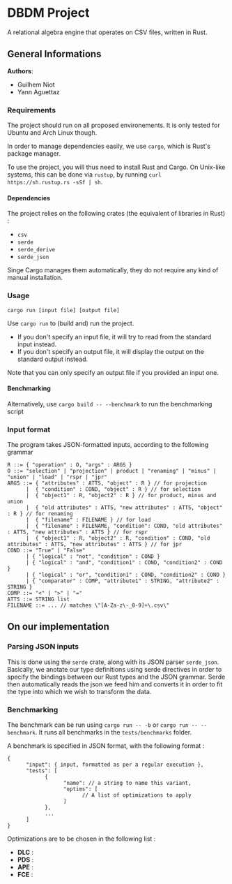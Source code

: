 # DBDM Project

A relational algebra engine that operates on CSV files, written in Rust.

## General Informations
**Authors**:
* Guilhem Niot
* Yann Aguettaz

### Requirements

The project should run on all proposed environements. It is only tested for Ubuntu and Arch Linux though.

In order to manage dependencies easily, we use `cargo`, which is Rust's package manager.

To use the project, you will thus need to install Rust and Cargo.
On Unix-like systems, this can be done via `rustup`, by running `curl https://sh.rustup.rs -sSf | sh`.

#### Dependencies

The project relies on the following crates (the equivalent of libraries in Rust) :
* `csv`
* `serde`
* `serde_derive`
* `serde_json`

Singe Cargo manages them automatically, they do not require any kind of manual installation.

### Usage

`cargo run [input file] [output file]`

Use `cargo run` to (build and) run the project. 
* If you don't specify an input file, it will try to read from the standard input instead.
* If you don't specify an output file, it will display the output on the standard output instead.

Note that you can only specify an output file if you provided an input one.

#### Benchmarking

Alternatively, use `cargo build -- --benchmark` to run the benchmarking script

### Input format

The program takes JSON-formatted inputs, according to the following grammar
```
R ::= { "operation" : O, "args" : ARGS }
O ::= "selection" | "projection" | product | "renaming" | "minus" | "union" | "load" | "rspr | "jpr" 
ARGS ::= { "attributes" : ATTS, "object" : R } // for projection
      |  { "condition" : COND, "object" : R } // for selection
      |  { "object1" : R, "object2" : R } // for product, minus and union
      |  { "old attributes" : ATTS, "new attributes" : ATTS, "object" : R } // for renaming
      |  { "filename" : FILENAME } // for load
      |  { "filename" : FILENAME, "condition": COND, "old attributes" : ATTS, "new attributes" : ATTS } // for rspr
      |  { "object1" : R, "object2" : R, "condition" : COND, "old attributes" : ATTS, "new attributes" : ATTS } // for jpr
COND ::= "True" | "False" 
      | { "logical" : "not", "condition" : COND }
      | { "logical" : "and", "condition1" : COND, "condition2" : COND }
      | { "logical" : "or", "condition1" : COND, "condition2" : COND }
      | { "comparator" : COMP, "attribute1" : STRING, "attribute2" : STRING }
COMP ::= "<" | ">" | "="
ATTS ::= STRING list
FILENAME ::= ... // matches \"[A-Za-z\-_0-9]+\.csv\"
```

## On our implementation

### Parsing JSON inputs
This is done using the `serde` crate, along with its JSON parser `serde_json`. Basically, we anotate our type definitions using serde directives in order to specify the bindings between our Rust types and the JSON grammar. Serde then automatically reads the json we feed him and converts it in order to fit the type into which we wish to transform the data.

### Benchmarking
The benchmark can be run using `cargo run -- -b` or `cargo run -- --benchmark`. It runs all benchmarks in the `tests/benchmarks` folder.

A benchmark is specified in JSON format, with the following format :
```
{
      "input": { input, formatted as per a regular execution },
      "tests": [
            {
                  "name": // a string to name this variant,
                  "optims": [
                        // A list of optimizations to apply
                  ]
            },
            ...
      ]
}
```

Optimizations are to be chosen in the following list :
* **DLC** : 
* **PDS** : 
* **APE** : 
* **FCE** :